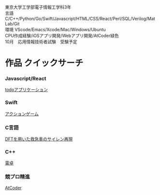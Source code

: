 東京大学工学部電子情報工学科3年  
言語 C/C++/Python/Go/Swift/Javascript/HTML/CSS/React/Perl/SQL/Verilog/MatLab/Git  
環境 VScode/Emacs/Xcode/Mac/Windows/Ubuntu  
CPU作成経験/iOSアプリ開発/Webアプリ開発/AtCoder緑色   
10月　応用情報技術者試験　受験予定

# 作品 クイックサーチ
### Javascript/React
[todoアプリケーション](https://github.com/haruponponpopon/codesandbox)
### Swift  
[アクションゲーム](https://github.com/haruponponpopon/BalloonPanicNew)  
### C言語  
[DFTを用いた救急車のサイレン再現](https://github.com/haruponponpopon/3S-experiment/tree/main/sound)  
### C++  
[電卓](https://github.com/haruponponpopon/STEP/tree/week3)  
###  競プロ精進  
[AtCoder](https://github.com/haruponponpopon/AtCoderforGreen)
